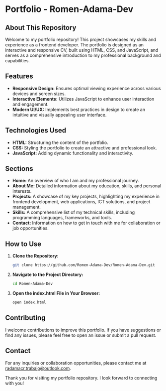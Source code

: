 # Portfolio - Romen-Adama-Dev

## About This Repository

Welcome to my portfolio repository! This project showcases my skills and experience as a frontend developer. The portfolio is designed as an interactive and responsive CV, built using HTML, CSS, and JavaScript, and serves as a comprehensive introduction to my professional background and capabilities.

## Features

- **Responsive Design:** Ensures optimal viewing experience across various devices and screen sizes.
- **Interactive Elements:** Utilizes JavaScript to enhance user interaction and engagement.
- **Modern UI/UX:** Implements best practices in design to create an intuitive and visually appealing user interface.

## Technologies Used

- **HTML:** Structuring the content of the portfolio.
- **CSS:** Styling the portfolio to create an attractive and professional look.
- **JavaScript:** Adding dynamic functionality and interactivity.

## Sections

- **Home:** An overview of who I am and my professional journey.
- **About Me:** Detailed information about my education, skills, and personal interests.
- **Projects:** A showcase of my key projects, highlighting my experience in frontend development, web applications, ICT solutions, and project management.
- **Skills:** A comprehensive list of my technical skills, including programming languages, frameworks, and tools.
- **Contact:** Information on how to get in touch with me for collaboration or job opportunities.

## How to Use

1. **Clone the Repository:**
   ```bash
   git clone https://github.com/Romen-Adama-Dev/Romen-Adama-Dev.git

2. **Navigate to the Project Directory:**
   ```bash
   cd Romen-Adama-Dev

3. **Open the index.html File in Your Browser:**
   ```bash
   open index.html

## Contributing
I welcome contributions to improve this portfolio. If you have suggestions or find any issues, please feel free to open an issue or submit a pull request.

## Contact
For any inquiries or collaboration opportunities, please contact me at radamacr.trabajo@outlook.com.

Thank you for visiting my portfolio repository. I look forward to connecting with you!
